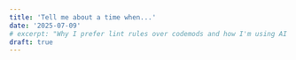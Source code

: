 ```yaml
---
title: 'Tell me about a time when...'
date: '2025-07-09'
# excerpt: "Why I prefer lint rules over codemods and how I'm using AI for migrations."
draft: true
---
```

